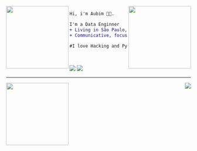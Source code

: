 <img align="right" height="170" src="https://media.giphy.com/media/1iyzxT5ZuJkuLUgnzg/giphy.gif"/>
<img align="left" height="170" src="https://media.giphy.com/media/TyNiKSSbpMcoveJ75f/giphy.gif"/>


```diff
Hi, i'm Aubim 👩‍💻.

I'm a Data Enginner
+ Living in São Paulo, Brazil
+ Communicative, focus and always learning.

#I love Hacking and Python 🕵️‍♀️
```
<br>

<div>

  <a href="https://www.linkedin.com/in/amandaaubim/" target="_blank"><img src="https://img.shields.io/badge/-LinkedIn-%230077B5?style=for-the-badge&logo=linkedin&logoColor=white" target="_blank"></a> 
  <a href="mailto:aubimamanda@gmail.com"><img src="https://img.shields.io/badge/-Gmail-%23333?style=for-the-badge&logo=gmail&logoColor=white" target="_blank"></a>
</div>

<hr>
<div>
  <img height="170" src="https://github-readme-stats.vercel.app/api?username=Aubim404&show_icons=true&title_color=00b441&icon_color=00b441&text_color=9f9f9f&bg_color=151515" />
  <img align="right" src="https://github-readme-stats.vercel.app/api/top-langs/?username=Aubim404&layout=compact&title_color=fff&text_color=fff&bg_color=151515" />
</div>
